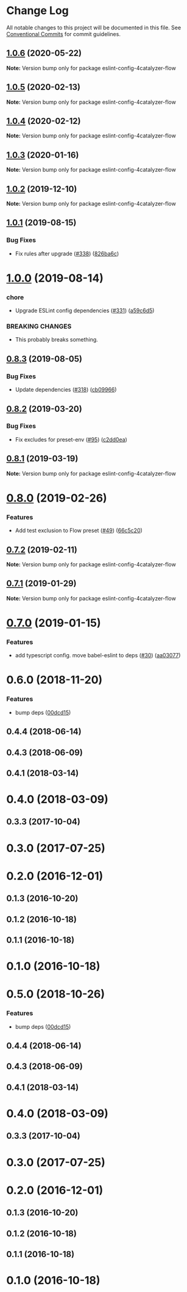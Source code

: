 # Change Log

All notable changes to this project will be documented in this file.
See [Conventional Commits](https://conventionalcommits.org) for commit guidelines.

## [1.0.6](https://github.com/4Catalyzer/javascript/compare/eslint-config-4catalyzer-flow@1.0.5...eslint-config-4catalyzer-flow@1.0.6) (2020-05-22)

**Note:** Version bump only for package eslint-config-4catalyzer-flow





## [1.0.5](https://github.com/4Catalyzer/javascript/compare/eslint-config-4catalyzer-flow@1.0.4...eslint-config-4catalyzer-flow@1.0.5) (2020-02-13)

**Note:** Version bump only for package eslint-config-4catalyzer-flow





## [1.0.4](https://github.com/4Catalyzer/javascript/compare/eslint-config-4catalyzer-flow@1.0.3...eslint-config-4catalyzer-flow@1.0.4) (2020-02-12)

**Note:** Version bump only for package eslint-config-4catalyzer-flow





## [1.0.3](https://github.com/4Catalyzer/javascript/compare/eslint-config-4catalyzer-flow@1.0.2...eslint-config-4catalyzer-flow@1.0.3) (2020-01-16)

**Note:** Version bump only for package eslint-config-4catalyzer-flow





## [1.0.2](https://github.com/4Catalyzer/javascript/compare/eslint-config-4catalyzer-flow@1.0.1...eslint-config-4catalyzer-flow@1.0.2) (2019-12-10)

**Note:** Version bump only for package eslint-config-4catalyzer-flow





## [1.0.1](https://github.com/4Catalyzer/javascript/compare/eslint-config-4catalyzer-flow@1.0.0...eslint-config-4catalyzer-flow@1.0.1) (2019-08-15)


### Bug Fixes

* Fix rules after upgrade ([#338](https://github.com/4Catalyzer/javascript/issues/338)) ([826ba6c](https://github.com/4Catalyzer/javascript/commit/826ba6c))





# [1.0.0](https://github.com/4Catalyzer/javascript/compare/eslint-config-4catalyzer-flow@0.8.3...eslint-config-4catalyzer-flow@1.0.0) (2019-08-14)


### chore

* Upgrade ESLint config dependencies ([#331](https://github.com/4Catalyzer/javascript/issues/331)) ([a59c6d5](https://github.com/4Catalyzer/javascript/commit/a59c6d5))


### BREAKING CHANGES

* This probably breaks something.





## [0.8.3](https://github.com/4Catalyzer/javascript/compare/eslint-config-4catalyzer-flow@0.8.2...eslint-config-4catalyzer-flow@0.8.3) (2019-08-05)


### Bug Fixes

* Update dependencies ([#318](https://github.com/4Catalyzer/javascript/issues/318)) ([cb09966](https://github.com/4Catalyzer/javascript/commit/cb09966))





## [0.8.2](https://github.com/4Catalyzer/javascript/compare/eslint-config-4catalyzer-flow@0.8.1...eslint-config-4catalyzer-flow@0.8.2) (2019-03-20)


### Bug Fixes

* Fix excludes for preset-env ([#95](https://github.com/4Catalyzer/javascript/issues/95)) ([c2dd0ea](https://github.com/4Catalyzer/javascript/commit/c2dd0ea))





## [0.8.1](https://github.com/4Catalyzer/javascript/compare/eslint-config-4catalyzer-flow@0.8.0...eslint-config-4catalyzer-flow@0.8.1) (2019-03-19)

**Note:** Version bump only for package eslint-config-4catalyzer-flow





# [0.8.0](https://github.com/4Catalyzer/javascript/compare/eslint-config-4catalyzer-flow@0.7.2...eslint-config-4catalyzer-flow@0.8.0) (2019-02-26)


### Features

* Add test exclusion to Flow preset ([#49](https://github.com/4Catalyzer/javascript/issues/49)) ([66c5c20](https://github.com/4Catalyzer/javascript/commit/66c5c20))





## [0.7.2](https://github.com/4Catalyzer/javascript/compare/eslint-config-4catalyzer-flow@0.7.1...eslint-config-4catalyzer-flow@0.7.2) (2019-02-11)

**Note:** Version bump only for package eslint-config-4catalyzer-flow





## [0.7.1](https://github.com/4Catalyzer/javascript/tree/master/packages/eslint-config-4catalyzer-flow/compare/eslint-config-4catalyzer-flow@0.7.0...eslint-config-4catalyzer-flow@0.7.1) (2019-01-29)

**Note:** Version bump only for package eslint-config-4catalyzer-flow





# [0.7.0](https://github.com/4Catalyzer/javascript/tree/master/packages/eslint-config-4catalyzer-flow/compare/eslint-config-4catalyzer-flow@0.6.0...eslint-config-4catalyzer-flow@0.7.0) (2019-01-15)


### Features

* add typescript config. move babel-eslint to deps ([#30](https://github.com/4Catalyzer/javascript/tree/master/packages/eslint-config-4catalyzer-flow/issues/30)) ([aa03077](https://github.com/4Catalyzer/javascript/tree/master/packages/eslint-config-4catalyzer-flow/commit/aa03077))





# 0.6.0 (2018-11-20)


### Features

* bump deps ([00dcd15](https://github.com/4Catalyzer/javascript/tree/master/packages/eslint-config-4catalyzer-flow/commit/00dcd15))



## 0.4.4 (2018-06-14)



## 0.4.3 (2018-06-09)



## 0.4.1 (2018-03-14)



# 0.4.0 (2018-03-09)



## 0.3.3 (2017-10-04)



# 0.3.0 (2017-07-25)



# 0.2.0 (2016-12-01)



## 0.1.3 (2016-10-20)



## 0.1.2 (2016-10-18)



## 0.1.1 (2016-10-18)



# 0.1.0 (2016-10-18)





# 0.5.0 (2018-10-26)


### Features

* bump deps ([00dcd15](https://github.com/4Catalyzer/javascript/tree/master/packages/eslint-config-4catalyzer-flow/commit/00dcd15))



## 0.4.4 (2018-06-14)



## 0.4.3 (2018-06-09)



## 0.4.1 (2018-03-14)



# 0.4.0 (2018-03-09)



## 0.3.3 (2017-10-04)



# 0.3.0 (2017-07-25)



# 0.2.0 (2016-12-01)



## 0.1.3 (2016-10-20)



## 0.1.2 (2016-10-18)



## 0.1.1 (2016-10-18)



# 0.1.0 (2016-10-18)
